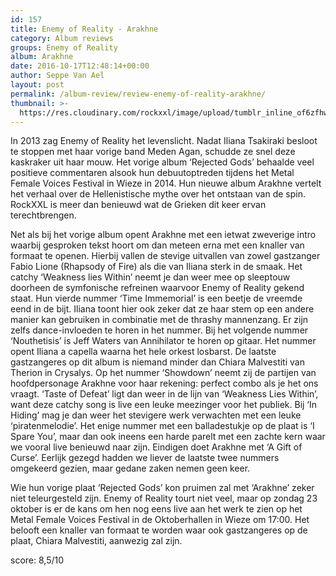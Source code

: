 ```yaml
---
id: 157
title: Enemy of Reality - Arakhne
category: Album reviews
groups: Enemy of Reality
album: Arakhne
date: 2016-10-17T12:48:14+00:00
author: Seppe Van Ael
layout: post
permalink: /album-review/review-enemy-of-reality-arakhne/
thumbnail: >-
  https://res.cloudinary.com/rockxxl/image/upload/tumblr_inline_of6zfhwett1uncqs0_1280.jpg
---
```

In 2013 zag Enemy of Reality het levenslicht. Nadat Iliana Tsakiraki besloot te stoppen met haar vorige band Meden Agan, schudde ze snel deze kaskraker uit haar mouw. Het vorige album ‘Rejected Gods’ behaalde veel positieve commentaren alsook hun debuutoptreden tijdens het Metal Female Voices Festival in Wieze in 2014. Hun nieuwe album Arakhne vertelt het verhaal over de Hellenistische mythe over het ontstaan van de spin. RockXXL is meer dan benieuwd wat de Grieken dit keer ervan terechtbrengen.

Net als bij het vorige album opent Arakhne met een ietwat zweverige intro waarbij gesproken tekst hoort om dan meteen erna met een knaller van formaat te openen. Hierbij vallen de stevige uitvallen van zowel gastzanger Fabio Lione (Rhapsody of Fire) als die van Iliana sterk in de smaak. Het catchy ‘Weakness lies Within’ neemt je dan weer mee op sleeptouw doorheen de symfonische refreinen waarvoor Enemy of Reality gekend staat. Hun vierde nummer ‘Time Immemorial’ is een beetje de vreemde eend in de bijt. Iliana toont hier ook zeker dat ze haar stem op een andere manier kan gebruiken in combinatie met de thrashy mannenzang. Er zijn zelfs dance-invloeden te horen in het nummer. Bij het volgende nummer ‘Nouthetisis’ is Jeff Waters van Annihilator te horen op gitaar. Het nummer opent Iliana a capella waarna het hele orkest losbarst. De laatste gastzangeres op dit album is niemand minder dan Chiara Malvestiti van Therion in Crysalys. Op het nummer ‘Showdown’ neemt zij de partijen van hoofdpersonage Arakhne voor haar rekening: perfect combo als je het ons vraagt. ‘Taste of Defeat’ ligt dan weer in de lijn van ‘Weakness Lies Within’, want deze catchy song is live een leuke meezinger voor het publiek. Bij ‘In Hiding’ mag je dan weer het stevigere werk verwachten met een leuke ‘piratenmelodie’. Het enige nummer met een balladestukje op de plaat is ‘I Spare You’, maar dan ook ineens een harde parelt met een zachte kern waar we vooral live benieuwd naar zijn. Eindigen doet Arakhne met ‘A Gift of Curse’. Eerlijk gezegd hadden we liever de laatste twee nummers omgekeerd gezien, maar gedane zaken nemen geen keer.

Wie hun vorige plaat ‘Rejected Gods’ kon pruimen zal met ‘Arakhne’ zeker niet teleurgesteld zijn. Enemy of Reality tourt niet veel, maar op zondag 23 oktober is er de kans om hen nog eens live aan het werk te zien op het Metal Female Voices Festival in de Oktoberhallen in Wieze om 17:00. Het belooft een knaller van formaat te worden waar ook gastzangeres op de plaat, Chiara Malvestiti, aanwezig zal zijn.

score: 8,5/10